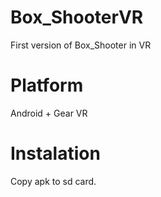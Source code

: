 # Box_ShooterVR
First version of Box_Shooter in VR

# Platform
Android + Gear VR


# Instalation
Copy apk to sd card.
